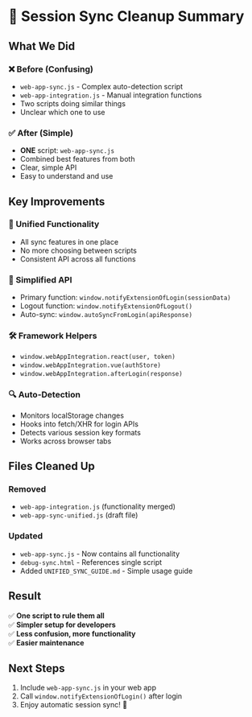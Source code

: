 # 🧹 Session Sync Cleanup Summary

## What We Did

### ❌ Before (Confusing)

- `web-app-sync.js` - Complex auto-detection script
- `web-app-integration.js` - Manual integration functions
- Two scripts doing similar things
- Unclear which one to use

### ✅ After (Simple)

- **ONE** script: `web-app-sync.js`
- Combined best features from both
- Clear, simple API
- Easy to understand and use

## Key Improvements

### 🔄 Unified Functionality

- All sync features in one place
- No more choosing between scripts
- Consistent API across all functions

### 🎯 Simplified API

- Primary function: `window.notifyExtensionOfLogin(sessionData)`
- Logout function: `window.notifyExtensionOfLogout()`
- Auto-sync: `window.autoSyncFromLogin(apiResponse)`

### 🛠️ Framework Helpers

- `window.webAppIntegration.react(user, token)`
- `window.webAppIntegration.vue(authStore)`
- `window.webAppIntegration.afterLogin(response)`

### 🔍 Auto-Detection

- Monitors localStorage changes
- Hooks into fetch/XHR for login APIs
- Detects various session key formats
- Works across browser tabs

## Files Cleaned Up

### Removed

- `web-app-integration.js` (functionality merged)
- `web-app-sync-unified.js` (draft file)

### Updated

- `web-app-sync.js` - Now contains all functionality
- `debug-sync.html` - References single script
- Added `UNIFIED_SYNC_GUIDE.md` - Simple usage guide

## Result

✅ **One script to rule them all**  
✅ **Simpler setup for developers**  
✅ **Less confusion, more functionality**  
✅ **Easier maintenance**

## Next Steps

1. Include `web-app-sync.js` in your web app
2. Call `window.notifyExtensionOfLogin()` after login
3. Enjoy automatic session sync! 🎉
